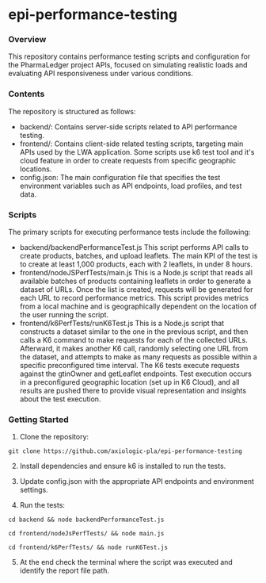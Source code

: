 # epi-performance-testing

### Overview

This repository contains performance testing scripts and configuration for the PharmaLedger project APIs, focused on simulating realistic loads and evaluating API responsiveness under various conditions.

### Contents

The repository is structured as follows:

- backend/: Contains server-side scripts related to API performance testing.
- frontend/: Contains client-side related testing scripts, targeting main APIs used by the LWA application. Some scripts use k6 test tool and it's cloud feature in order to create requests from specific geographic locations.
- config.json: The main configuration file that specifies the test environment variables such as API endpoints, load profiles, and test data.

### Scripts

The primary scripts for executing performance tests include the following:

* backend/backendPerformanceTest.js This script performs API calls to create products, batches, and upload leaflets. The main KPI of the test is to create at least 1,000 products, each with 2 leaflets, in under 8 hours.
* frontend/nodeJSPerfTests/main.js This is a Node.js script that reads all available batches of products containing leaflets in order to generate a dataset of URLs. Once the list is created, requests will be generated for each URL to record performance metrics. This script provides metrics from a local machine and is geographically dependent on the location of the user running the script. 
* frontend/k6PerfTests/runK6Test.js This is a Node.js script that constructs a dataset similar to the one in the previous script, and then calls a K6 command to make requests for each of the collected URLs. Afterward, it makes another K6 call, randomly selecting one URL from the dataset, and attempts to make as many requests as possible within a specific preconfigured time interval. The K6 tests execute requests against the gtinOwner and getLeaflet endpoints. Test execution occurs in a preconfigured geographic location (set up in K6 Cloud), and all results are pushed there to provide visual representation and insights about the test execution.

### Getting Started

1. Clone the repository:

```git clone https://github.com/axiologic-pla/epi-performance-testing```

2. Install dependencies and ensure k6 is installed to run the tests.

3. Update config.json with the appropriate API endpoints and environment settings.

4. Run the tests:

``` cd backend && node backendPerformanceTest.js ```

``` cd frontend/nodeJsPerfTests/ && node main.js ```

``` cd frontend/k6PerfTests/ && node runK6Test.js ```

5. At the end check the terminal where the script was executed and identify the report file path.

